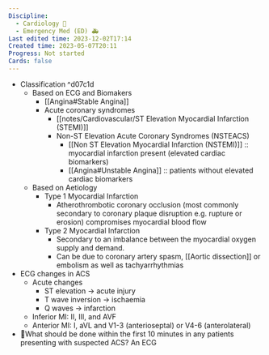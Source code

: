 ```yaml
---
Discipline:
  - Cardiology 💖
  - Emergency Med (ED) 🚑
Last edited time: 2023-12-02T17:14
Created time: 2023-05-07T20:11
Progress: Not started
Cards: false
---
```

- Classification ^d07c1d
	- Based on ECG and Biomakers
		- [[Angina#Stable Angina]]
		- Acute coronary syndromes
			- [[notes/Cardiovascular/ST Elevation Myocardial Infarction (STEMI)]]
			- Non-ST Elevation Acute Coronary Syndromes (NSTEACS)
				- [[Non ST Elevation Myocardial Infarction (NSTEMI)]] :: myocardial infarction present (elevated cardiac biomarkers)
				- [[Angina#Unstable Angina]] :: patients without elevated cardiac biomarkers
	- Based on Aetiology
		- Type 1 Myocardial Infarction
			- Atherothrombotic coronary occlusion (most commonly secondary to coronary plaque disruption e.g. rupture or erosion) compromises myocardial blood flow
		- Type 2 Myocardial Infarction
			- Secondary to an imbalance between the myocardial oxygen supply and demand.
			- Can be due to coronary artery spasm, [[Aortic dissection]] or embolism as well as tachyarrhythmias
- ECG changes in ACS
    - Acute changes
        - ST elevation → acute injury
        - T wave inversion → ischaemia
        - Q waves → infarction
    - Inferior MI: II, III, and AVF
    - Anterior MI: I, aVL and V1-3 (anterioseptal) or V4-6 (anterolateral)
- 🍒What should be done within the first 10 minutes in any patients presenting with suspected ACS?
    An ECG